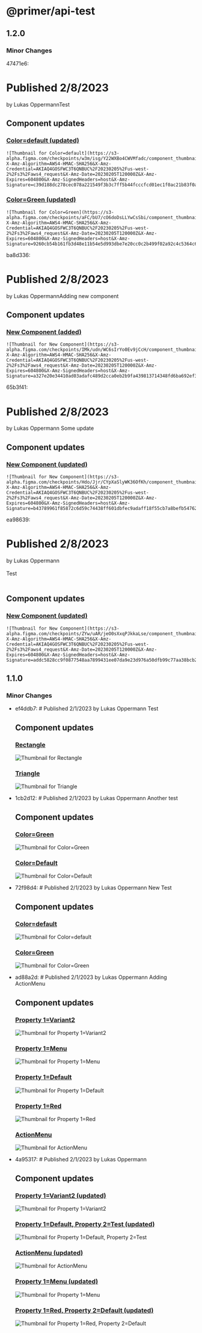 # @primer/api-test

## 1.2.0

### Minor Changes

47471e6:

# Published 2/8/2023

by Lukas OppermannTest

## Component updates

### [Color=default (updated)](https://www.figma.com/file/HD7FUvOEHLtWvWuhu1AUaJ?node-id=1:3)

    ![Thumbnail for Color=default](https://s3-alpha.figma.com/checkpoints/w3m/isg/Y22WXBo4CWVMfadc/component_thumbnail_0.png?X-Amz-Algorithm=AWS4-HMAC-SHA256&X-Amz-Credential=AKIAQ4GOSFWC3T6QNBUC%2F20230205%2Fus-west-2%2Fs3%2Faws4_request&X-Amz-Date=20230205T120000Z&X-Amz-Expires=604800&X-Amz-SignedHeaders=host&X-Amz-Signature=c39d188dc278cec078a221549f3b3c7ff5b44fcccfcd01ec1f0ac21b83f0aaba)

### [Color=Green (updated)](https://www.figma.com/file/HD7FUvOEHLtWvWuhu1AUaJ?node-id=216:7)

    ![Thumbnail for Color=Green](https://s3-alpha.figma.com/checkpoints/aFC/bU7/cO6doDsLLYwCsSbi/component_thumbnail_1.png?X-Amz-Algorithm=AWS4-HMAC-SHA256&X-Amz-Credential=AKIAQ4GOSFWC3T6QNBUC%2F20230205%2Fus-west-2%2Fs3%2Faws4_request&X-Amz-Date=20230205T120000Z&X-Amz-Expires=604800&X-Amz-SignedHeaders=host&X-Amz-Signature=9260cb54b161fb3d48e11b54e5d993dbe7e20cc0c2b499f02a92c4c5364c64dd)

ba8d336:

# Published 2/8/2023

by Lukas OppermannAdding new component

## Component updates

### [New Component (added)](https://www.figma.com/file/HD7FUvOEHLtWvWuhu1AUaJ?node-id=226:36)

    ![Thumbnail for New Component](https://s3-alpha.figma.com/checkpoints/IMk/udn/WC6sIrYo0Ev9jCcH/component_thumbnail_0.png?X-Amz-Algorithm=AWS4-HMAC-SHA256&X-Amz-Credential=AKIAQ4GOSFWC3T6QNBUC%2F20230205%2Fus-west-2%2Fs3%2Faws4_request&X-Amz-Date=20230205T120000Z&X-Amz-Expires=604800&X-Amz-SignedHeaders=host&X-Amz-Signature=a327e20e34410ad03adafc489d2cca0eb2b9fa439813714348fd6ba692ef34cd)

65b3f41:

# Published 2/8/2023

by Lukas Oppermann
Some update

## Component updates

### [New Component (updated)](https://www.figma.com/file/HD7FUvOEHLtWvWuhu1AUaJ?node-id=226:36)

    ![Thumbnail for New Component](https://s3-alpha.figma.com/checkpoints/Hdo/Jjr/CYpXaSlyWK36OfKh/component_thumbnail_0.png?X-Amz-Algorithm=AWS4-HMAC-SHA256&X-Amz-Credential=AKIAQ4GOSFWC3T6QNBUC%2F20230205%2Fus-west-2%2Fs3%2Faws4_request&X-Amz-Date=20230205T120000Z&X-Amz-Expires=604800&X-Amz-SignedHeaders=host&X-Amz-Signature=b43789961f85872c6d59c74438ff601dbfec9adaff18f55cb7a8befb54762eb9)

ea98639:

# Published 2/8/2023

by Lukas Oppermann<br /><br />
Test<br /><br />

## Component updates

### [New Component (updated)](https://www.figma.com/file/HD7FUvOEHLtWvWuhu1AUaJ?node-id=226:36)

    ![Thumbnail for New Component](https://s3-alpha.figma.com/checkpoints/ZYw/uAR/jeO0sXxqPJkkaLse/component_thumbnail_0.png?X-Amz-Algorithm=AWS4-HMAC-SHA256&X-Amz-Credential=AKIAQ4GOSFWC3T6QNBUC%2F20230205%2Fus-west-2%2Fs3%2Faws4_request&X-Amz-Date=20230205T120000Z&X-Amz-Expires=604800&X-Amz-SignedHeaders=host&X-Amz-Signature=addc5828cc9f0877548aa7899431ee07da9e23d976a50dfb99c77aa38bcb2d62)

## 1.1.0

### Minor Changes

- ef4ddb7: # Published 2/1/2023
  by Lukas Oppermann
  Test

  ## Component updates

  ### [Rectangle](https://www.figma.com/file/HD7FUvOEHLtWvWuhu1AUaJ?node-id=1:3)

  ![Thumbnail for Rectangle](https://s3-alpha.figma.com/checkpoints/cnO/eeN/w1ifl97LSowkFTwF/component_thumbnail_1.png?X-Amz-Algorithm=AWS4-HMAC-SHA256&X-Amz-Credential=AKIAQ4GOSFWCTKZ56BFS%2F20230129%2Fus-west-2%2Fs3%2Faws4_request&X-Amz-Date=20230129T120000Z&X-Amz-Expires=604800&X-Amz-SignedHeaders=host&X-Amz-Signature=b6fe136557f78a9638c4277b18021acb5e32f1cf0dff615d7dbd5f52bd7d98fa)

  ### [Triangle](https://www.figma.com/file/HD7FUvOEHLtWvWuhu1AUaJ?node-id=7:13)

  ![Thumbnail for Triangle](https://s3-alpha.figma.com/checkpoints/iWd/69W/IsvXPF17MKUUzBgf/component_thumbnail_0.png?X-Amz-Algorithm=AWS4-HMAC-SHA256&X-Amz-Credential=AKIAQ4GOSFWCTKZ56BFS%2F20230129%2Fus-west-2%2Fs3%2Faws4_request&X-Amz-Date=20230129T120000Z&X-Amz-Expires=604800&X-Amz-SignedHeaders=host&X-Amz-Signature=caad555eac4315adc4762aa32dfc8b07c69db816b29fac0948cd409fef47f58f)

- 1cb2d12: # Published 2/1/2023
  by Lukas Oppermann
  Another test

  ## Component updates

  ### [Color=Green](https://www.figma.com/file/HD7FUvOEHLtWvWuhu1AUaJ?node-id=216:7)

  ![Thumbnail for Color=Green](https://s3-alpha.figma.com/checkpoints/Yas/qdr/dW2MXVsMzU7b3sdH/component_thumbnail_0.png?X-Amz-Algorithm=AWS4-HMAC-SHA256&X-Amz-Credential=AKIAQ4GOSFWCTKZ56BFS%2F20230129%2Fus-west-2%2Fs3%2Faws4_request&X-Amz-Date=20230129T120000Z&X-Amz-Expires=604800&X-Amz-SignedHeaders=host&X-Amz-Signature=a34933a5395bac93bc35a66920cf59eda65b8bd5535180f124178ba8298f5467)

  ### [Color=Default](https://www.figma.com/file/HD7FUvOEHLtWvWuhu1AUaJ?node-id=1:3)

  ![Thumbnail for Color=Default](https://s3-alpha.figma.com/checkpoints/7el/CM1/MCORpn3fHOzHQgoa/component_thumbnail_1.png?X-Amz-Algorithm=AWS4-HMAC-SHA256&X-Amz-Credential=AKIAQ4GOSFWCTKZ56BFS%2F20230129%2Fus-west-2%2Fs3%2Faws4_request&X-Amz-Date=20230129T120000Z&X-Amz-Expires=604800&X-Amz-SignedHeaders=host&X-Amz-Signature=bc7ffa5923699c979de6412c4c5c2973428245aa4b1e2ca4a2013ee4f1d073b4)

- 72f98d4: # Published 2/1/2023
  by Lukas Oppermann
  New Test

  ## Component updates

  ### [Color=default](https://www.figma.com/file/HD7FUvOEHLtWvWuhu1AUaJ?node-id=1:3)

  ![Thumbnail for Color=default](https://s3-alpha.figma.com/checkpoints/wih/DAI/FOQgrTGuC7k1TeSi/component_thumbnail_1.png?X-Amz-Algorithm=AWS4-HMAC-SHA256&X-Amz-Credential=AKIAQ4GOSFWCTKZ56BFS%2F20230129%2Fus-west-2%2Fs3%2Faws4_request&X-Amz-Date=20230129T120000Z&X-Amz-Expires=604800&X-Amz-SignedHeaders=host&X-Amz-Signature=50dae3d7a09af927c1a620cd11683ce5c0b8132219dc024de485c9e89c0c5ad6)

  ### [Color=Green](https://www.figma.com/file/HD7FUvOEHLtWvWuhu1AUaJ?node-id=216:7)

  ![Thumbnail for Color=Green](https://s3-alpha.figma.com/checkpoints/BzT/e8d/Wf4Uvg6zBUjaa4Jp/component_thumbnail_0.png?X-Amz-Algorithm=AWS4-HMAC-SHA256&X-Amz-Credential=AKIAQ4GOSFWCTKZ56BFS%2F20230129%2Fus-west-2%2Fs3%2Faws4_request&X-Amz-Date=20230129T120000Z&X-Amz-Expires=604800&X-Amz-SignedHeaders=host&X-Amz-Signature=a077eb882b6bcb926a87ba455dcba9d2e027ab99bc74c271c5deb520997e7944)

- ad88a2d: # Published 2/1/2023
  by Lukas Oppermann
  Adding ActionMenu
  ## Component updates
  ### [Property 1=Variant2](https://www.figma.com/file/HD7FUvOEHLtWvWuhu1AUaJ?node-id=216:23)
  ![Thumbnail for Property 1=Variant2](https://s3-alpha.figma.com/checkpoints/8yq/cNm/HnJQEdVgjVekivGA/component_thumbnail_0.png?X-Amz-Algorithm=AWS4-HMAC-SHA256&X-Amz-Credential=AKIAQ4GOSFWCTKZ56BFS%2F20230129%2Fus-west-2%2Fs3%2Faws4_request&X-Amz-Date=20230129T120000Z&X-Amz-Expires=604800&X-Amz-SignedHeaders=host&X-Amz-Signature=179ebd83a2f463187662727817b65cfe4eb0b9b9e8132fee5924022a682abb83)
  ### [Property 1=Menu](https://www.figma.com/file/HD7FUvOEHLtWvWuhu1AUaJ?node-id=216:14)
  ![Thumbnail for Property 1=Menu](https://s3-alpha.figma.com/checkpoints/lft/8l2/PltN2LBotcRd4Qt9/component_thumbnail_1.png?X-Amz-Algorithm=AWS4-HMAC-SHA256&X-Amz-Credential=AKIAQ4GOSFWCTKZ56BFS%2F20230129%2Fus-west-2%2Fs3%2Faws4_request&X-Amz-Date=20230129T120000Z&X-Amz-Expires=604800&X-Amz-SignedHeaders=host&X-Amz-Signature=d0d59d168223e3f66f687128d00ff140a6524d38aa12f5d0a45da6704e284500)
  ### [Property 1=Default](https://www.figma.com/file/HD7FUvOEHLtWvWuhu1AUaJ?node-id=216:20)
  ![Thumbnail for Property 1=Default](https://s3-alpha.figma.com/checkpoints/tDB/OOZ/vzLtVdxl5YFfvfLR/component_thumbnail_2.png?X-Amz-Algorithm=AWS4-HMAC-SHA256&X-Amz-Credential=AKIAQ4GOSFWCTKZ56BFS%2F20230129%2Fus-west-2%2Fs3%2Faws4_request&X-Amz-Date=20230129T120000Z&X-Amz-Expires=604800&X-Amz-SignedHeaders=host&X-Amz-Signature=38dacdc92890737b6e4ea99b432e220e2dd21b9303e0c525c3fc6fdea5fb293a)
  ### [Property 1=Red](https://www.figma.com/file/HD7FUvOEHLtWvWuhu1AUaJ?node-id=216:11)
  ![Thumbnail for Property 1=Red](https://s3-alpha.figma.com/checkpoints/azy/ARF/yCOOSP8KSy5e67UD/component_thumbnail_3.png?X-Amz-Algorithm=AWS4-HMAC-SHA256&X-Amz-Credential=AKIAQ4GOSFWCTKZ56BFS%2F20230129%2Fus-west-2%2Fs3%2Faws4_request&X-Amz-Date=20230129T120000Z&X-Amz-Expires=604800&X-Amz-SignedHeaders=host&X-Amz-Signature=7acc23f6674510dd2d6f451ff2edf420824a3a9fe127c08fee9d6f680bf6a705)
  ### [ActionMenu](https://www.figma.com/file/HD7FUvOEHLtWvWuhu1AUaJ?node-id=216:18)
  ![Thumbnail for ActionMenu](https://s3-alpha.figma.com/checkpoints/QpW/Azj/VDYkEyRh1cVgMLEZ/component_thumbnail_4.png?X-Amz-Algorithm=AWS4-HMAC-SHA256&X-Amz-Credential=AKIAQ4GOSFWCTKZ56BFS%2F20230129%2Fus-west-2%2Fs3%2Faws4_request&X-Amz-Date=20230129T120000Z&X-Amz-Expires=604800&X-Amz-SignedHeaders=host&X-Amz-Signature=9af0d3d1359e69ee2a7f2fba1c7659d5df54b6a6abc2859cfb465147f3772a83)
- 4a95317: # Published 2/1/2023
  by Lukas Oppermann

  ## Component updates

  ### [Property 1=Variant2 (updated)](https://www.figma.com/file/HD7FUvOEHLtWvWuhu1AUaJ?node-id=216:23)

  ![Thumbnail for Property 1=Variant2](https://s3-alpha.figma.com/checkpoints/4Iw/ezP/o1BpqP1lQwOSM1Z7/component_thumbnail_0.png?X-Amz-Algorithm=AWS4-HMAC-SHA256&X-Amz-Credential=AKIAQ4GOSFWCTKZ56BFS%2F20230129%2Fus-west-2%2Fs3%2Faws4_request&X-Amz-Date=20230129T120000Z&X-Amz-Expires=604800&X-Amz-SignedHeaders=host&X-Amz-Signature=65a118a25613f07724804997e7635284f4a67c770d52c3097e60e6c5115d6893)

  ### [Property 1=Default, Property 2=Test (updated)](https://www.figma.com/file/HD7FUvOEHLtWvWuhu1AUaJ?node-id=216:20)

  ![Thumbnail for Property 1=Default, Property 2=Test](https://s3-alpha.figma.com/checkpoints/qCZ/JOJ/NTSmZevC96hl8QtG/component_thumbnail_2.png?X-Amz-Algorithm=AWS4-HMAC-SHA256&X-Amz-Credential=AKIAQ4GOSFWCTKZ56BFS%2F20230129%2Fus-west-2%2Fs3%2Faws4_request&X-Amz-Date=20230129T120000Z&X-Amz-Expires=604800&X-Amz-SignedHeaders=host&X-Amz-Signature=5b9ca6afd67c157d21601d09022c341cae7c60718d52de4aec3eb3efa7b377b0)

  ### [ActionMenu (updated)](https://www.figma.com/file/HD7FUvOEHLtWvWuhu1AUaJ?node-id=216:18)

  ![Thumbnail for ActionMenu](https://s3-alpha.figma.com/checkpoints/aX1/nJz/7dRlPq0XIOcT6v7j/component_thumbnail_4.png?X-Amz-Algorithm=AWS4-HMAC-SHA256&X-Amz-Credential=AKIAQ4GOSFWCTKZ56BFS%2F20230129%2Fus-west-2%2Fs3%2Faws4_request&X-Amz-Date=20230129T120000Z&X-Amz-Expires=604800&X-Amz-SignedHeaders=host&X-Amz-Signature=f9d9773cc4fd52be4095afce3fc5e9a02e72615beb234647f13d4e354a7c0651)

  ### [Property 1=Menu (updated)](https://www.figma.com/file/HD7FUvOEHLtWvWuhu1AUaJ?node-id=216:14)

  ![Thumbnail for Property 1=Menu](https://s3-alpha.figma.com/checkpoints/4it/1YE/RRvUQ5rlU3RTnXwj/component_thumbnail_1.png?X-Amz-Algorithm=AWS4-HMAC-SHA256&X-Amz-Credential=AKIAQ4GOSFWCTKZ56BFS%2F20230129%2Fus-west-2%2Fs3%2Faws4_request&X-Amz-Date=20230129T120000Z&X-Amz-Expires=604800&X-Amz-SignedHeaders=host&X-Amz-Signature=bd9f4be2b5f0e509e37668f6842ada76132c24be9fb3cf010e209f2e9c7c6310)

  ### [Property 1=Red, Property 2=Default (updated)](https://www.figma.com/file/HD7FUvOEHLtWvWuhu1AUaJ?node-id=216:11)

  ![Thumbnail for Property 1=Red, Property 2=Default](https://s3-alpha.figma.com/checkpoints/XAS/F5S/rdf38Fu9YyMTEa8u/component_thumbnail_3.png?X-Amz-Algorithm=AWS4-HMAC-SHA256&X-Amz-Credential=AKIAQ4GOSFWCTKZ56BFS%2F20230129%2Fus-west-2%2Fs3%2Faws4_request&X-Amz-Date=20230129T120000Z&X-Amz-Expires=604800&X-Amz-SignedHeaders=host&X-Amz-Signature=2bd8d51ccad3b3a04e928d97047aff8c6684715b73a1de25b62bb9091dccefc8)

